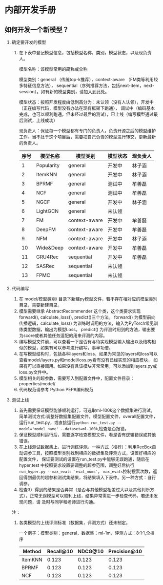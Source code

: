 # 内部开发手册

## 如何开发一个新模型？

1. 确定要开发的模型
    1) 在下表中登记模型信息，包括模型名称，类别，模型状态，以及现负责人。
       
       模型名称：该模型常用的简称或全称
       
       模型类别：general （传统top-k推荐），context-aware （FM类等利用较多特征信息方法），
       sequential（序列推荐方法，包括next-item，next-session）。如有新的模型类别，请加入到此处。

       模型状态：按照开发程度由低到高分为：未认领（没有人认领），开发中（正在编写代码，模型没有办法在现有框架下跑通），
       调试中（编码基本完成，也可以顺利跑通，但未经过最后的测试），已上线（编写模型通过最后测试，上线成功）

       现负责人：保证每一个模型都有专门的负责人，负责开源之后的模型维护工作。当不处于这个项目后，需要把自己负责的模型进行转交，更新最新的负责人。

        |  序号  | 模型名称 | 模型类别 | 模型状态 | 现负责人 |
        |  ---- | ----  | ----  | ----  | ----  |
        | 1  | Popularity | general | 开发中 | 林子涵 |
        | 2  | ItemKNN | general | 开发中 | 林子涵 |
        | 3  | BPRMF | general | 测试中 | 牟善磊 |
        | 4  | NCF | general | 测试中 | 牟善磊 |
        | 5  | NGCF | general | 开发中 | 林子涵 |
        | 6  | LightGCN | general | 未认领 |  |
        | 7  | FM | context-aware | 开发中 | 牟善磊 |
        | 8  | DeepFM | context-aware | 开发中 | 牟善磊 |
        | 9  | NFM | context-aware | 开发中 | 林子涵 |
        | 10 | Wide&Deep | context-aware | 开发中 | 牟善磊 |
        | 11 | GRU4Rec | sequential | 开发中 | 牟善磊 |
        | 12 | SASRec | sequential | 未认领 |  |
        | 13 | FPMC | sequential | 未认领 |  |

2. 代码编写
    1) 在 model/模型类别/ 目录下新建py模型文件，若不存在相对应的模型类别目录，需要新建目录。
    2) 模型需要继承 AbstractRecommender 这个类，这个类要求实现 forward(), calculate_loss(), predict()三个方法。
    forward() 为模型前向传播逻辑，calculate_loss() 为训练时调用的方法，输入为PyTorch常见训练类型数据，输出为模型Loss。
    predict() 为评测时用到的方法，输出要为score或者其他任务适配的用来评测的内容。
    3) 编写模型文件前，可以查看一下是否有与待实现模型输入输出以及结构相似的模型，如果有可以参考进行编写，事半功倍。
    4) 在写模型结构时，包括各种layers和loss，如果为常见的layers和loss可以查看model/layers.py和model/loss.py看有没有已经实现的相应模块，
    如果有可以直接调用。如果没有且该模块非常常用，可以添加到layers.py或loss.py文件中。
    5) 模型相关的超参数，需要写入到配置文件中，配置文件目录：properties/model/
    6) 代码规范请参考 Python PEP8编码规范

3. 测试上线
    1) 首先需要保证模型能够顺利运行，可选取ml-100k这个数据集进行测试。简单测试方式:调整好数据集配置文件，模型配置文件，overall配置文件，
    运行run_test.py，或直接运行`python run_test.py --model='model_name' --dataset=ml-100k`,检查是否报错。
    2) 保证模型顺利运行后，需要逐字检查模型文件，看是否有逻辑错误或其他错误。
    3) 在上线测试数据集上，进行训练评测。一种方式（推荐）：利用RecBox自动调参工具，按照模型类别找到相应的数据集及评测方式，设置好相应的配置文件，
    保证要测试的设置在run_test.py中能够无误跑通，随后在hyper.test 中按照要求设置要调整的超参范围，调整好后执行`run_hyper.py --max_evals 'eval_nums'`，
    `max_evals`控制搜索次数，返回得到最优的超参和测试集结果，将结果填入下表中。另一种方式：自行调参。
    4) 检查3）得到的结果是否异常（是否与其他模型相差过大以及其他判断方式），正常无误模型可以顺利上线，结果异常需进一步检查代码，若还未发现问题，请
    及时与同学和老师进行沟通。
    
    注：
    1) 各类模型的上线评测标准（数据集，评测方式）还未制定。
    
        一个例子：模型类别：general，数据集：ml-1m，评测方式：8:1:1,全排序
    
        |  Method  | Recall@10 | NDCG@10 | Precision@10 |
        |  ---- | ----  | ----  | ----  |
        | ItemKNN  | 0.123 | 0.123 | 0.123 |
        | BPRMF  | 0.123 | 0.123 | 0.123 |
        | NCF  | 0.123 | 0.123 | 0.123 |
